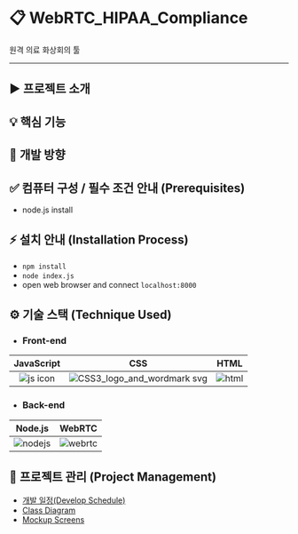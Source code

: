 # 📋 WebRTC_HIPAA_Compliance
원격 의료 화상회의 툴

---
## ▶ 프로젝트 소개


## 💡 핵심 기능


## 🔀 개발 방향

 
## ✅ 컴퓨터 구성 / 필수 조건 안내 (Prerequisites)
 - node.js install
  
  
## ⚡️ 설치 안내 (Installation Process)
- ```npm install```
- ```node index.js```
- open web browser and connect ```localhost:8000```


## ⚙ 기술 스택 (Technique Used)

- ### Front-end
JavaScript | CSS | HTML
:---: | :---: | :---: 
![js icon](https://user-images.githubusercontent.com/18081105/97551731-b0a2e400-1a16-11eb-9b4b-667c67881868.png) | ![CSS3_logo_and_wordmark svg](https://user-images.githubusercontent.com/18081105/135971466-a34a5648-114a-4aa0-8a94-b89e1a71a9c4.png) | ![html](https://user-images.githubusercontent.com/18081105/135970958-5ede8575-7861-4fc2-9db9-8dcc3c0b3872.png)



- ### Back-end
Node.js | WebRTC 
:---: | :---: 
![nodejs](https://user-images.githubusercontent.com/18081105/135970378-9d7cf78a-4fa6-41a3-87a9-1c675bb092c1.jpg) | ![webrtc](https://user-images.githubusercontent.com/18081105/135970746-c419bfd5-5fce-4d97-9194-c5ed8440fbf5.png)
 
## 🔧 프로젝트 관리 (Project Management)
 - [개발 일정(Develop Schedule)](https://trello.com/b/6z3kwNlv/locka)
 - [Class Diagram](https://github.com/osamhack2020/APP_LOCKA_DreamY/wiki/Class-Diagram)
 - [Mockup Screens](https://github.com/osamhack2020/APP_LOCKA_DreamY/wiki/Mockup-Screens)  
